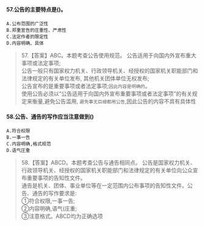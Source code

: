#### 57.公告的主要特点是()。
    A.公布范围的广泛性
    B.郑重宣告的庄重性、严肃性
    C.法定作者的限定性
    D.内容明确、具体
    
>   57.【答案】ABC。本题考查公告使用规范。
公告适用于向国内外宣布重大事项或法定事项; <br>
公告一般只有国家权力机关、行政领导机关、经授权的国家机关职能部门和法律规定的有关单位发布,
其他机关团体单位无权发布;<br>
公告宣布的是重要事项或者法定事项;`因此内容是明确的`。<br>
使用公告必须以“公告适用于向国内外宣布重要事项或者法定事项”的有关规定来衡量,避免公告滥用,
`避免事无巨细都用公告`,因此公告的内容不具有具体性<br>

#### 58.公告、通告的写作应当注意做到()
    A.符合权限
    B.一事一告
    C.内容明确,格式规范
    D.语气庄重
    
>   58.【答案】ABCD。本题考查公告与通告相同点。
公告是国家权力机关、行政领导机关、经授权的国家机关职能部门和法律规定的有关单位向公众宣布重要事项的告知性文件。<br>
通告是机关、团体、事业单位等在一定范围内公布事项的告知性文件。公告、通告的写作要求是:<br>
①符合权限,一事一告;<br>
②内容明确,语气(庄重;<br>
③注意格式。ABCD均为正确选项<br>






